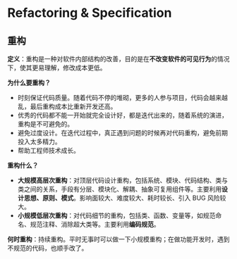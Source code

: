# Refactoring & Specification

## 重构

**定义**：重构是一种对软件内部结构的改善，目的是在**不改变软件的可见行为**的情况下，使其更易理解，修改成本更低。

**为什么要重构？**

* 时刻保证代码质量。随着代码不停的堆砌，更多的人参与项目，代码会越来越乱，最后重构成本比重新开发还高。
* 优秀的代码都不能一开始就完全设计好，都是迭代出来的，随着系统的演进，重构是不可避免的。
* 避免过度设计。在迭代过程中，真正遇到问题的时候再对代码重构，避免前期投入太多精力。
* 帮助工程师技术成长。

**重构什么？**

* **大规模高层次重构**：对顶层代码设计重构，包括系统、模块、代码结构、类与类之间的关系，手段有分层、模块化、解耦、抽象可复用组件等。主要利用**设计思想、原则、模式**。影响面较大、难度较大、耗时较长、引入 BUG 风险较大。
* **小规模低层次重构**：对代码细节的重构，包括类、函数、变量等，如规范命名、规范注释、消除超大类等。主要利用**编码规范**。

**何时重构**：持续重构。平时无事时可以做一下小规模重构；在做功能开发时，遇到不规范的代码，也顺手改了。

